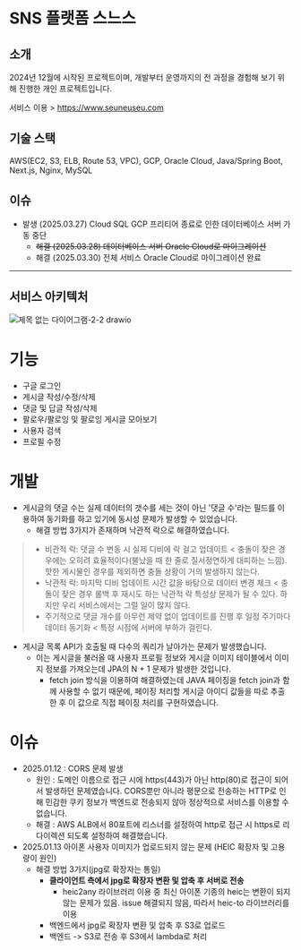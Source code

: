 # SNS 플랫폼 스느스

## 소개
2024년 12월에 시작된 프로젝트이며, 개발부터 운영까지의 전 과정을 경험해 보기 위해 진행한 개인 프로젝트입니다.

서비스 이용 > https://www.seuneuseu.com

## 기술 스택
AWS(EC2, S3, ELB, Route 53, VPC), GCP, Oracle Cloud, Java/Spring Boot, Next.js, Nginx, MySQL

## 이슈
- 발생 (2025.03.27) Cloud SQL GCP 프리티어 종료로 인한 데이터베이스 서버 가동 중단
  - ~~해결 (2025.03.28) 데이터베이스 서버 Oracle Cloud로 마이그레이션~~
  - 해결 (2025.03.30) 전체 서비스 Oracle Cloud로 마이그레이션 완료

---
## 서비스 아키텍처
![제목 없는 다이어그램-2-2 drawio](https://github.com/user-attachments/assets/59ca8841-7466-47c1-a8e8-2522bb45729d)


# 기능
- 구글 로그인
- 게시글 작성/수정/삭제
- 댓글 및 답글 작성/삭제
- 팔로우/팔로잉 및 팔로잉 게시글 모아보기
- 사용자 검색
- 프로필 수정

# 개발
- 게시글의 댓글 수는 실제 데이터의 갯수를 세는 것이 아닌 '댓글 수'라는 필드를 이용하여 동기화를 하고 있기에 동시성 문제가 발생할 수 있었습니다.
  - 해결 방법 3가지가 존재하며 낙관적 락으로 해결하였습니다.
> - 비관적 락: 댓글 수 변동 시 실제 디비에 락 걸고 업데이트 < 충돌이 잦은 경우에는 오히려 효율적이다(불났을 때 한 줄로 질서정연하게 대피하는 느낌). 핫한 게시물인 경우를 제외하면 충돌 상황이 거의 발생하지 않는다.
> - 낙관적 락: 마지막 디비 업데이트 시간 값을 바탕으로 데이터 변경 체크 < 충돌이 잦은 경우 롤백 후 재시도 하는 낙관적 락 특성상 문제가 될 수 있다. 하지만 우리 서비스에서는 그럴 일이 많지 않다.
> - 주기적으로 댓글 개수를 아무런 제약 없이 업데이트를 진행 후 일정 주기마다 데이터 동기화 < 특정 시점에 서버에 부하가 걸린다.
- 게시글 목록 API가 호출될 때 다수의 쿼리가 날아가는 문제가 발생했습니다.
  - 이는 게시글을 불러올 때 사용자 프로필 정보와 게시글 이미지 테이블에서 이미지 정보를 가져오는데 JPA의 N + 1 문제가 발생한 것입니다.
    - fetch join 방식을 이용하여 해결하였는데 JAVA 페이징을 fetch join과 함께 사용할 수 없기 때문에, 페이징 처리할 게시글 아이디 값들을 따로 추출한 후 이 값으로 직접 페이징 처리를 구현하였습니다.

# 이슈
- 2025.01.12 : CORS 문제 발생
  - 원인 : 도메인 이름으로 접근 시에 https(443)가 아닌 http(80)로 접근이 되어서 발생하던 문제였습니다. CORS뿐만 아니라 평문으로 전송하는 HTTP로 인해 민감한 쿠키 정보가 백엔드로 전송되지 않아 정상적으로 서비스를 이용할 수 없습니다.
  - 해결 : AWS ALB에서 80포트에 리스너를 설정하여 http로 접근 시 https로 리다이렉션 되도록 설정하여 해결했습니다.
- 2025.01.13 아이폰 사용자 이미지가 업로드되지 않는 문제 (HEIC 확장자 및 고용량이 원인)
  - 해결 방법 3가지(jpg로 확장자는 통일)
    - **클라이언트 측에서 jpg로 확장자 변환 및 압축 후 서버로 전송**
      - heic2any 라이브러리 이용 중 최신 아이폰 기종의 heic는 변환이 되지 않는 문제가 있음. issue 해결되지 않음, 따라서 heic-to 라이브러리를 이용
    - 백엔드에서 jpg로 확장자 변환 및 압축 후 S3로 업로드
    - 백엔드 -> S3로 전송 후 S3에서 lambda로 처리
